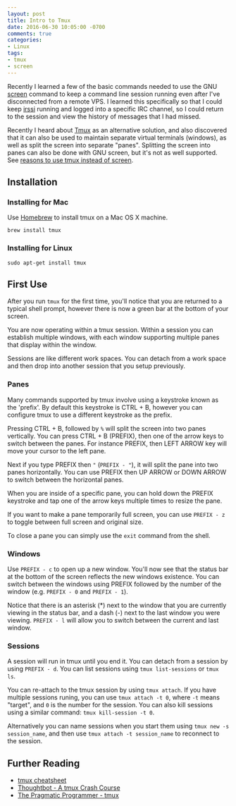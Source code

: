 ```yaml
---
layout: post
title: Intro to Tmux
date: 2016-06-30 10:05:00 -0700
comments: true
categories:
- Linux
tags:
- tmux
- screen
---
```


Recently I learned a few of the basic commands needed to use
the GNU [screen](https://en.wikipedia.org/wiki/GNU_Screen) command to keep
a command line session running even after I've disconnected from a remote VPS.
I learned this specifically so that I could keep [irssi](https://irssi.org/)
running and logged into a specific IRC channel, so I could return to the session
and view the history of messages that I had missed.

Recently I heard about [Tmux](https://en.wikipedia.org/wiki/Tmux) as an
alternative solution, and also discovered that it can also be used to maintain
separate virtual terminals (windows), as well as split the screen into separate
"panes". Splitting the screen into panes can also be done with GNU screen, but
it's not as well supported. See [reasons to use tmux instead of screen](http://superuser.com/questions/236158/tmux-vs-screen).
<!--more-->

## Installation

### Installing for Mac

Use [Homebrew](http://brew.sh/) to install tmux on a Mac OS X machine.

``` shell
brew install tmux
```

### Installing for Linux

``` shell
sudo apt-get install tmux
```

## First Use

After you run `tmux` for the first time, you'll notice that you are returned to
a typical shell prompt, however there is now a green bar at the bottom of your
screen.

You are now operating within a tmux session. Within a session you can establish
multiple windows, with each window supporting multiple panes that display within
the window.

Sessions are like different work spaces. You can detach from a work space and
then drop into another session that you setup previously.

### Panes

Many commands supported by tmux involve using a keystroke known as the 'prefix'.
By default this keystroke is CTRL + B, however you can configure tmux to use
a different keystroke as the prefix.

Pressing CTRL + B, followed by `%` will split the screen into two panes
vertically. You can press CTRL + B (PREFIX), then one of the arrow keys to
switch between the panes. For instance PREFIX, then LEFT ARROW key will move
your cursor to the left pane.

Next if you type PREFIX then `"` (`PREFIX - "`), it will split the pane into two
panes horizontally. You can use PREFIX then UP ARROW or DOWN ARROW to switch
between the horizontal panes.

When you are inside of a specific pane, you can hold down the PREFIX keystroke
and tap one of the arrow keys multiple times to resize the pane.

If you want to make a pane temporarily full screen, you can use `PREFIX - z` to
toggle between full screen and original size.

To close a pane you can simply use the `exit` command from the shell.

### Windows

Use `PREFIX - c` to open up a new window. You'll now see that the status bar
at the bottom of the screen reflects the new windows existence. You can switch
between the windows using PREFIX followed by the number of the window (e.g.
`PREFIX - 0` and `PREFIX - 1`).

Notice that there is an asterisk (*) next to the window that you are currently
viewing in the status bar, and a dash (-) next to the last window you were
viewing. `PREFIX - l` will allow you to switch between the current and last
window.

### Sessions

A session will run in tmux until you end it. You can detach from a session by
using `PREFIX - d`. You can list sessions using `tmux list-sessions` or
`tmux ls`.

You can re-attach to the tmux session by using `tmux attach`. If you have
multiple sessions runing, you can use `tmux attach -t 0`, where `-t`
means "target", and `0` is the number for the session. You can also kill
sessions using a similar command: `tmux kill-session -t 0`.

Alternatively you can name sessions when you start them using
`tmux new -s session_name`, and then use `tmux attach -t session_name` to
reconnect to the session.

## Further Reading

* [tmux cheatsheet](/resources/cheat-sheets/linux/#tmux)
* [Thoughtbot - A tmux Crash Course](https://robots.thoughtbot.com/a-tmux-crash-course)
* [The Pragmatic Programmer - tmux](http://pragprog.com/book/bhtmux/tmux)
